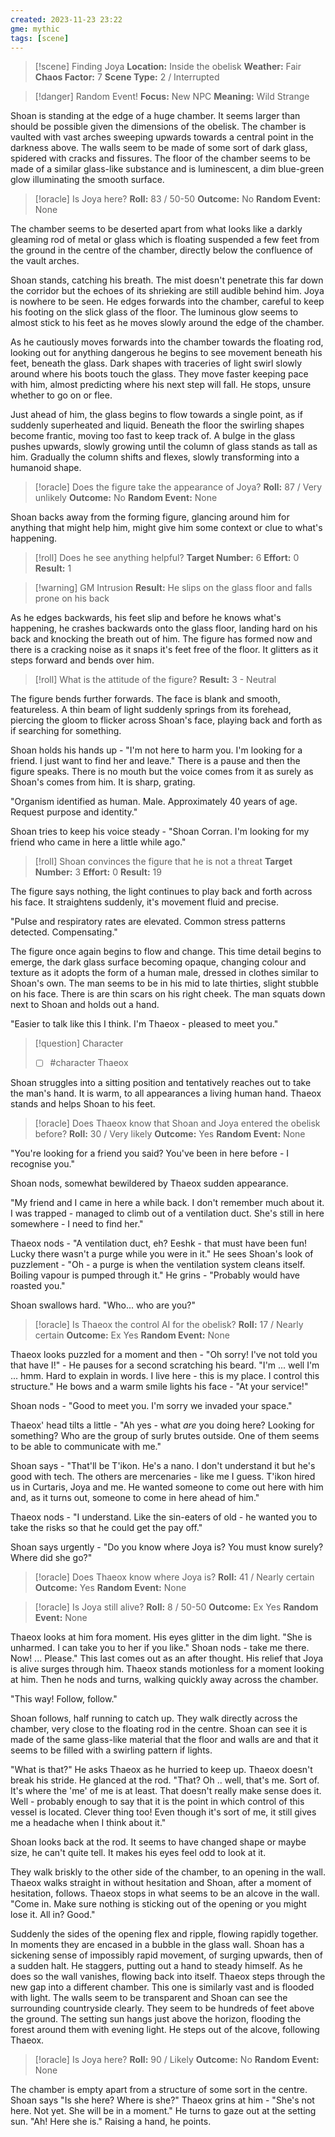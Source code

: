 ```yaml
---
created: 2023-11-23 23:22
gme: mythic
tags: [scene]
---
```

> [!scene] Finding Joya
> **Location:** Inside the obelisk
> **Weather:** Fair
> **Chaos Factor:** 7
> **Scene Type:** 2 / Interrupted

> [!danger] Random Event! 
> **Focus:** New NPC
> **Meaning:**  Wild Strange

Shoan is standing at the edge of a huge chamber. It seems larger than should be possible given the dimensions of the obelisk. The chamber is vaulted with vast arches sweeping upwards towards a central point in the darkness above. The walls seem to be made of some sort of dark glass, spidered with cracks and fissures. The floor of the chamber seems to be made of a similar glass-like substance and is luminescent, a dim blue-green glow illuminating the smooth surface.

> [!oracle] Is Joya here?
> **Roll:** 83 / 50-50
> **Outcome:** No
> **Random Event:** None

The chamber seems to be deserted apart from what looks like a darkly gleaming rod of metal or glass which is floating suspended a few feet from the ground in the centre of the chamber, directly below the confluence of the vault arches.

Shoan stands, catching his breath. The mist doesn't penetrate this far down the corridor but the echoes of its shrieking are still audible behind him. Joya is nowhere to be seen. He edges forwards into the chamber, careful to keep his footing on the slick glass of the floor. The luminous glow seems to almost stick to his feet as he moves slowly around the edge of the chamber.

As he cautiously moves forwards into the chamber towards the floating rod, looking out for anything dangerous he begins to see movement beneath his feet, beneath the glass. Dark shapes with traceries of light swirl slowly around where his boots touch the glass. They move faster keeping pace with him, almost predicting where his next step will fall. He stops, unsure whether to go on or flee.

Just ahead of him, the glass begins to flow towards a single point, as if suddenly superheated and liquid. Beneath the floor the swirling shapes become frantic, moving too fast to keep track of. A bulge in the glass pushes upwards, slowly growing until the column of glass stands as tall as him. Gradually the column shifts and flexes, slowly transforming into a humanoid shape.

> [!oracle] Does the figure take the appearance of Joya?
> **Roll:** 87 / Very unlikely
> **Outcome:** No
> **Random Event:** None

Shoan backs away from the forming figure, glancing around him for anything that might help him, might give him some context or clue to what's happening.

> [!roll] Does he see anything helpful?
> **Target Number:** 6
> **Effort:** 0
> **Result:** 1

> [!warning] GM Intrusion
> **Result:** He slips on the glass floor and falls prone on his back

As he edges backwards, his feet slip and before he knows what's happening, he crashes backwards onto the glass floor, landing hard on his back and knocking the breath out of him. The figure has formed now and there is a cracking noise as it snaps it's feet free of the floor. It glitters as it steps forward and bends over him.

> [!roll] What is the attitude of the figure?
> **Result:** 3 - Neutral

The figure bends further forwards. The face is blank and smooth, featureless. A thin beam of light suddenly springs from its forehead, piercing the gloom to flicker across Shoan's face, playing back and forth as if searching for something.

Shoan holds his hands up - "I'm not here to harm you. I'm looking for a friend. I just want to find her and leave." There is a pause and then the figure speaks. There is no mouth but the voice comes from it as surely as Shoan's comes from him. It is sharp, grating.

"Organism identified as human. Male. Approximately 40 years of age. Request purpose and identity."

Shoan tries to keep his voice steady - "Shoan Corran. I'm looking for my friend who came in here a little while ago."

> [!roll] Shoan convinces the figure that he is not a threat
> **Target Number:** 3
> **Effort:** 0
> **Result:** 19

The figure says nothing, the light continues to play back and forth across his face. It straightens suddenly, it's movement fluid and precise.

"Pulse and respiratory rates are elevated. Common stress patterns detected. Compensating."

The figure once again begins to flow and change. This time detail begins to emerge, the dark glass surface becoming opaque, changing colour and texture as it adopts the form of a human male, dressed in clothes similar to Shoan's own. The man seems to be in his mid to late thirties, slight stubble on his face. There is are thin scars on his right cheek. The man squats down next to Shoan and holds out a hand.

"Easier to talk like this I think. I'm Thaeox - pleased to meet you."

> [!question] Character
> - [ ] #character Thaeox 

Shoan struggles into a sitting position and tentatively reaches out to take the man's hand. It is warm, to all appearances a living human hand. Thaeox stands and helps Shoan to his feet.

> [!oracle] Does Thaeox know that Shoan and Joya entered the obelisk before?
> **Roll:** 30 / Very likely
> **Outcome:** Yes
> **Random Event:** None

"You're looking for a friend you said? You've been in here before - I recognise you."

Shoan nods, somewhat bewildered by Thaeox sudden appearance.

"My friend and I came in here a while back. I don't remember much about it. I was trapped - managed to climb out of a ventilation duct. She's still in here somewhere - I need to find her."

Thaeox nods - "A ventilation duct, eh? Eeshk - that must have been fun! Lucky there wasn't a purge while you were in it." He sees Shoan's look of puzzlement - "Oh - a purge is when the ventilation system cleans itself. Boiling vapour is pumped through it." He grins - "Probably would have roasted you."

Shoan swallows hard. "Who... who are you?"

> [!oracle] Is Thaeox the control AI for the obelisk?
> **Roll:** 17 / Nearly certain
> **Outcome:** Ex Yes
> **Random Event:** None

Thaeox looks puzzled for a moment and then - "Oh sorry! I've not told you that have I!" - He pauses for a second scratching his beard. "I'm ... well I'm ... hmm. Hard to explain in words. I live here - this is my place. I control this structure." He bows and a warm smile lights his face - "At your service!"

Shoan nods - "Good to meet you. I'm sorry we invaded your space."

Thaeox' head tilts a little - "Ah yes - what *are* you doing here? Looking for something? Who are the group of surly brutes outside. One of them seems to be able to communicate with me."

Shoan says - "That'll be T'ikon. He's a nano. I don't understand it but he's good with tech. The others are mercenaries - like me I guess. T'ikon hired us in Curtaris, Joya and me. He wanted someone to come out here with him and, as it turns out, someone to come in here ahead of him."

Thaeox nods - "I understand. Like the sin-eaters of old - he wanted you to take the risks so that he could get the pay off."

Shoan says urgently - "Do you know where Joya is? You must know surely? Where did she go?"

> [!oracle] Does Thaeox know where Joya is?
> **Roll:** 41 / Nearly certain
> **Outcome:** Yes
> **Random Event:** None

> [!oracle] Is Joya still alive?
> **Roll:** 8 / 50-50
> **Outcome:** Ex Yes
> **Random Event:** None

Thaeox looks at him fora moment. His eyes glitter in the dim light. "She is unharmed. I can take you to her if you like." Shoan nods - take me there. Now! ... Please." This last comes out as an after thought. His relief that Joya is alive surges through him. Thaeox stands motionless for a moment looking at him. Then he nods and turns, walking quickly away across the chamber.

"This way! Follow, follow."

Shoan follows, half running to catch up. They walk directly across the chamber, very close to the floating rod in the centre. Shoan can see it is made of the same glass-like material that the floor and walls are and that it seems to be filled with a swirling pattern if lights.

"What is that?" He asks Thaeox as he hurried to keep up. Thaeox doesn't break his stride. He glanced at the rod. "That? Oh .. well, that's me. Sort of. It's where the 'me' of me is at least. That doesn't really make sense does it. Well - probably enough to say that it is the point in which control of this vessel is located. Clever thing too! Even though it's sort of me, it still gives me a headache when I think about it."

Shoan looks back at the rod. It seems to have changed shape or maybe size, he can't quite tell. It makes his eyes feel odd to look at it.

They walk briskly to the other side of the chamber, to an opening in the wall. Thaeox walks straight in without hesitation and Shoan, after a moment of hesitation, follows. Thaeox stops in what seems to be an alcove in the wall. "Come in. Make sure nothing is sticking out of the opening or you might lose it. All in? Good."

Suddenly the sides of the opening flex and ripple, flowing rapidly together. In moments they are encased in a bubble in the glass wall. Shoan has a sickening sense of impossibly rapid movement, of surging upwards, then of a sudden halt. He staggers, putting out a hand to steady himself. As he does so the wall vanishes, flowing back into itself. Thaeox steps through the new gap into a different chamber. This one is similarly vast and is flooded with light. The walls seem to be transparent and Shoan can see the surrounding countryside clearly. They seem to be hundreds of feet above the ground. The setting sun hangs just above the horizon, flooding the forest around them with evening light. He steps out of the alcove, following Thaeox.

> [!oracle] Is Joya here?
> **Roll:** 90 / Likely
> **Outcome:** No
> **Random Event:** None

The chamber is empty apart from a structure of some sort in the centre. Shoan says "Is she here? Where is she?" Thaeox grins at him - "She's not here. Not yet. She will be in a moment." He turns to gaze out at the setting sun. "Ah! Here she is." Raising a hand, he points.